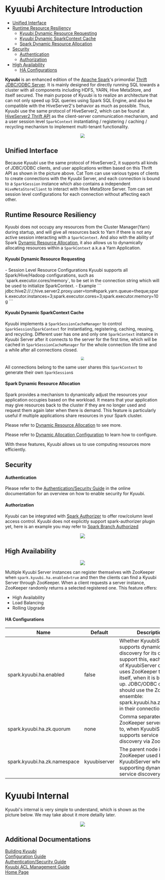 # Kyuubi Architecture Introduction

- [Unified Interface](#1.1)
- [Runtime Resource Resiliency](#1.2)
    - [Kyuubi Dynamic Resource Requesting](#1.2.1)
    - [Kyuubi Dynamic SparkContext Cache](#1.2.2)
    - [Spark Dynamic Resource Allocation](#1.2.3)
- [Security](#1.3)
    - [Authentication](#1.3.1)
    - [Authorization](#1.3.2)
- [High Availability](#1.4)
    - [HA Configurations](#1.4.1)

**Kyuubi** is an enhanced edition of the [Apache Spark](http://spark.apache.org)'s primordial
[Thrift JDBC/ODBC Server](http://spark.apache.org/docs/latest/sql-programming-guide.html#running-the-thrift-jdbcodbc-server).
It is mainly designed for directly running SQL towards a cluster with all components including HDFS, YARN, Hive MetaStore,
and itself secured. The main purpose of Kyuubi is to realize an architecture that can not only speed up SQL queries using
Spark SQL Engine, and also be compatible with the HiveServer2's behavior as much as possible. Thus, Kyuubi use the same protocol
of HiveServer2, which can be found at [HiveServer2 Thrift API](https://cwiki.apache.org/confluence/display/Hive/HiveServer2+Thrift+API)
as the client-server communication mechanism, and a user session level `SparkContext` instantiating / registering / caching / recycling
mechanism to implement multi-tenant functionality.

<div style="text-align: center">
    <img style="zoom: 0.88" src="./imgs/kyuubi_architecture.png" />
</div>

<h2 id="1.1">Unified Interface</h2>

Because Kyuubi use the same protocol of HiveServer2, it supports all kinds of JDBC/ODBC clients, and user applications written based
on this Thrift API as shown in the picture above. Cat Tom can use various types of clients to create connections with the Kyuubi Server,
and each connection is bound to a `SparkSession` instance which also contains a independent `HiveMetaStoreClient` to interact with Hive MetaStore
Server. Tom can set session level configurations for each connection without affecting each other.

<h2 id="1.2">Runtime Resource Resiliency</h2>

Kyuubi does not occupy any resources from the Cluster Manager(Yarn) during startup, and will give all resources back to Yarn if there
is not any active session interacting with a `SparkContext`. And also with the ability of Spark [Dynamic Resource Allocation](http://spark.apache.org/docs/latest/job-scheduling.html#dynamic-resource-allocation),
it also allows us to dynamically allocating resources within a `SparkContext` a.k.a a Yarn Application.

<h4 id="1.2.1">Kyuubi Dynamic Resource Requesting</h4>
- Session Level Resource Configurations        
    Kyuubi supports all Spark/Hive/Hadoop configurations, such as `spark.executor.cores/memory`, to be set in the connection
    string which will be used to initialize SparkContext.    
- Example        
    ```
    jdbc:hive2://<host>:<port>/;hive.server2.proxy.user=tom#spark.yarn.queue=theque;spark.executor.instances=3;spark.executor.cores=3;spark.executor.memory=10g
    ```

<h4 id="1.2.2">Kyuubi Dynamic SparkContext Cache</h4>

Kyuubi implements a `SparkSessionCacheManager` to control `SparkSession`/`SparkContext` for instantiating, registering,
caching, reusing, and recycling. Different user has one and only one `SparkContext` instance in Kyuubi Server after it connects
to the server for the first time, which will be cached in `SparkSessionCacheManager` for the whole connection life time and
a while after all connections closed.

<div style="text-align: center">
    <img style="zoom: 0.66" src="./imgs/impersonation.png" />
</div>

All connections belong to the same user shares this `SparkContext` to generate their own `SparkSession`s

<h4 id="1.2.3">Spark Dynamic Resource Allocation</h4>

Spark provides a mechanism to dynamically adjust the resources your application occupies based on the workload. It means
that your application may give resources back to the cluster if they are no longer used and request them again later when
there is demand. This feature is particularly useful if multiple applications share resources in your Spark cluster.

Please refer to [Dynamic Resource Allocation](http://spark.apache.org/docs/latest/job-scheduling.html#dynamic-resource-allocation) to see more.

Please refer to [Dynamic Allocation Configuration](http://spark.apache.org/docs/latest/configuration.html#dynamic-allocation) to learn how to configure.

With these features, Kyuubi allows us to use computing resources more efficiently.

<h2 id="1.3">Security</h2>

<h4 id="1.3.1">Authentication</h4>

Please refer to the [Authentication/Security Guide](https://yaooqinn.github.io/kyuubi/docs/authentication.html) in the online documentation for an overview on how to enable security for Kyuubi.

<h4 id="1.3.2">Authorization</h4>

Kyuubi can be integrated with [Spark Authorizer](https://yaooqinn.github.io/spark-authorizer/) to offer row/column level access control.
Kyuubi does not explicitly support spark-authorizer plugin yet, here is an example you may refer to
[Spark Branch Authorized](https://github.com/yaooqinn/spark/tree/v2.1.2-based)

<div style="text-align: center">
    <img style="zoom: 1.00" src="./imgs/authorization.png" />
</div>

<h2 id="1.4">High Availability</h2>

<div style="text-align: center">
    <img style="zoom: 1.00" src="./imgs/ha.png" />
</div>

Multiple Kyuubi Server instances can register themselves with ZooKeeper when `spark.kyuubi.ha.enabled=true` and then
the clients can find a Kyuubi Server through ZooKeeper. When a client requests a server instance, ZooKeeper randomly returns 
a selected registered one. This feature offers:

 - High Availability
 - Load Balancing
 - Rolling Upgrade

<h4 id="1.4.1">HA Configurations</h4>

Name|Default|Description
---|---|---
spark.kyuubi.ha.enabled|false|Whether KyuubiServer supports dynamic service discovery for its clients. To support this, each instance of KyuubiServer currently uses ZooKeeper to register itself, when it is brought up. JDBC/ODBC clients should use the ZooKeeper ensemble: spark.kyuubi.ha.zk.quorum in their connection string.
spark.kyuubi.ha.zk.quorum|none|Comma separated list of ZooKeeper servers to talk to, when KyuubiServer supports service discovery via Zookeeper.
spark.kyuubi.ha.zk.namespace|kyuubiserver|The parent node in ZooKeeper used by KyuubiServer when supporting dynamic service discovery.

# Kyuubi Internal

Kyuubi's internal is very simple to understand, which is shown as the picture below. We may take about it more detailly later.

<div style="text-align: center">
    <img style="zoom: 1.00" src="./imgs/kyuubi_internal.png" />
</div>

## Additional Documentations

[Building Kyuubi](https://yaooqinn.github.io/kyuubi/docs/building.html)  
[Configuration Guide](https://yaooqinn.github.io/kyuubi/docs/configurations.html)  
[Authentication/Security Guide](https://yaooqinn.github.io/kyuubi/docs/authentication.html)  
[Kyuubi ACL Management Guide](https://yaooqinn.github.io/kyuubi/docs/authorization.html)   
[Home Page](https://yaooqinn.github.io/kyuubi/)
